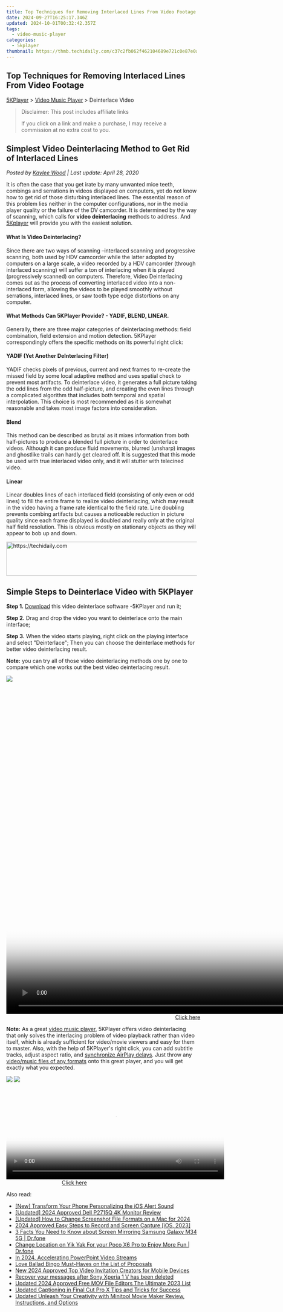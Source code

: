 ```yaml
---
title: Top Techniques for Removing Interlaced Lines From Video Footage
date: 2024-09-27T16:25:17.346Z
updated: 2024-10-01T00:32:42.357Z
tags:
  - video-music-player
categories:
  - 5kplayer
thumbnail: https://thmb.techidaily.com/c37c2fb062f462104689e721c0e87e0aafa96193ea307f1d985a6b0808b35c37.jpg
---
```


## Top Techniques for Removing Interlaced Lines From Video Footage

[5KPlayer](https://tools.techidaily.com/5kplayer/products/) \> [Video Music Player](https://tools.techidaily.com/5kplayer/video-music-player/) \> Deinterlace Video

>  Disclaimer: This post includes affiliate links
>
>  If you click on a link and make a purchase, I may receive a commission at no extra cost to you.
>

## Simplest Video Deinterlacing Method to Get Rid of Interlaced Lines

 _Posted by [Kaylee Wood](https://www.quora.com/profile/Amanda-Hu-21) | Last update: April 28, 2020_

It is often the case that you get irate by many unwanted mice teeth, combings and serrations in videos displayed on computers, yet do not know how to get rid of those disturbing interlaced lines. The essential reason of this problem lies neither in the computer configurations, nor in the media player quality or the failure of the DV camcorder. It is determined by the way of scanning, which calls for **video deinterlacing** methods to address. And [5Kplayer](https://tools.techidaily.com/5kplayer/products/) will provide you with the easiest solution.

#### **What Is Video Deinterlacing?**

Since there are two ways of scanning –interlaced scanning and progressive scanning, both used by HDV camcorder while the latter adopted by computers on a large scale, a video recorded by a HDV camcorder (through interlaced scanning) will suffer a ton of interlacing when it is played (progressively scanned) on computers. Therefore, Video Deinterlacing comes out as the process of converting interlaced video into a non-interlaced form, allowing the videos to be played smoothly without serrations, interlaced lines, or saw tooth type edge distortions on any computer. 

#### **What Methods Can 5KPlayer Provide? - YADIF, BLEND, LINEAR.**

Generally, there are three major categories of deinterlacing methods: field combination, field extension and motion detection. 5KPlayer correspondingly offers the specific methods on its powerful right click:

#### YADIF (Yet Another DeInterlacing Filter)

YADIF checks pixels of previous, current and next frames to re-create the missed field by some local adaptive method and uses spatial check to prevent most artifacts. To deinterlace video, it generates a full picture taking the odd lines from the odd half-picture, and creating the even lines through a complicated algorithm that includes both temporal and spatial interpolation. This choice is most recommended as it is somewhat reasonable and takes most image factors into consideration.

#### Blend

This method can be described as brutal as it mixes information from both half-pictures to produce a blended full picture in order to deinterlace videos. Although it can produce fluid movements, blurred (unsharp) images and ghostlike trails can hardly get cleared off. It is suggested that this mode be used with true interlaced video only, and it will stutter with telecined video.

#### Linear

Linear doubles lines of each interlaced field (consisting of only even or odd lines) to fill the entire frame to realize video deinterlacing, which may result in the video having a frame rate identical to the field rate. Line doubling prevents combing artifacts but causes a noticeable reduction in picture quality since each frame displayed is doubled and really only at the original half field resolution. This is obvious mostly on stationary objects as they will appear to bob up and down. 

<!-- affiliate ads begin -->
<a href="https://imp.i357552.net/c/5597632/1030380/11832" target="_top" id="1030380">
  <img src="//a.impactradius-go.com/display-ad/11832-1030380" border="0" alt="https://techidaily.com" width="720" height="90"/>
</a>
<img height="0" width="0" src="https://imp.i357552.net/i/5597632/1030380/11832" style="position:absolute;visibility:hidden;" border="0" />
<!-- affiliate ads end -->

## Simple Steps to Deinterlace Video with 5KPlayer

**Step 1.** [Download](https://tools.techidaily.com/5kplayer/video-music-player/) this video deinterlace software -5KPlayer and run it;

**Step 2.** Drag and drop the video you want to deinterlace onto the main interface;

**Step 3.** When the video starts playing, right click on the playing interface and select "Deinterlace"; Then you can choose the deinterlace methods for better video deinterlacing result. 

**Note:** you can try all of those video deinterlacing methods one by one to compare which one works out the best video deinterlacing result. 

![](https://www.5kplayer.com/video-music-player/img/5kp-deinterlace-video-zjy-0326002.jpg) 

<!-- affiliate ads begin -->
<span id="701707">
					<video width="1536" height="864" style="cursor:pointer"
           poster="//a.impactradius-go.com/display-clicktoplayimage/701707.png"
           onclick="if(!this.playClicked){this.play();this.setAttribute('controls',true);this.playClicked=true;}">
	   <source src="//a.impactradius-go.com/display-ad/7443-701707">
	   <img src="//a.impactradius-go.com/display-clicktoplayimage/701707.png" style="border: none; height: 100%; width: 100%; object-fit: contain">
	</video>
	<div style="width:960px;text-align:center"><a href="javascript:window.open(decodeURIComponent('https%3A%2F%2Fappsumo.8odi.net%2Fc%2F5597632%2F701707%2F7443'), '_blank');void(0);">Click here</a></div>
</span>
<img height="0" width="0" src="https://imp.pxf.io/i/5597632/701707/7443" style="position:absolute;visibility:hidden;" border="0" />
<!-- affiliate ads end -->

**Note:** As a great [video music player](https://tools.techidaily.com/5kplayer/products/), 5KPlayer offers video deinterlacing that only solves the interlacing problem of video playback rather than video itself, which is already sufficient for video/movie viewers and easy for them to master. Also, with the help of 5KPlayer's right click, you can add subtitle tracks, adjust aspect ratio, and [synchronize AirPlay delays](https://tools.techidaily.com/5kplayer/airplay/). Just throw any [video/music files of any formats](https://tools.techidaily.com/5kplayer/video-music-player/) onto this great player, and you will get exactly what you expected.

[![](https://www.5kplayer.com/video-music-player/../button/freedownbackwin.png)](https://tools.techidaily.com/5kplayer/products/) [![](https://www.5kplayer.com/video-music-player/../button/freedownbackmac.png)](https://tools.techidaily.com/5kplayer/products/)

<!-- affiliate ads begin -->
<span id="1983539">
					<video width="576" height="240" style="cursor:pointer"
           poster="//a.impactradius-go.com/display-clicktoplayimage/1983539.png"
           onclick="if(!this.playClicked){this.play();this.setAttribute('controls',true);this.playClicked=true;}">
	   <source src="//a.impactradius-go.com/display-ad/22993-1983539">
	   <img src="//a.impactradius-go.com/display-clicktoplayimage/1983539.png" style="border: none; height: 100%; width: 100%; object-fit: contain">
	</video>
	<div style="width:360px;text-align:center"><a href="javascript:window.open(decodeURIComponent('https%3A%2F%2Fhomestyler.sjv.io%2Fc%2F5597632%2F1983539%2F22993'), '_blank');void(0);">Click here</a></div>
</span>
<img height="0" width="0" src="https://imp.pxf.io/i/5597632/1983539/22993" style="position:absolute;visibility:hidden;" border="0" />
<!-- affiliate ads end -->

<ins class="adsbygoogle"
     style="display:block"
     data-ad-format="autorelaxed"
     data-ad-client="ca-pub-7571918770474297"
     data-ad-slot="1223367746"></ins>

<ins class="adsbygoogle"
     style="display:block"
     data-ad-client="ca-pub-7571918770474297"
     data-ad-slot="8358498916"
     data-ad-format="auto"
     data-full-width-responsive="true"></ins>

<span class="atpl-alsoreadstyle">Also read:</span>
<div><ul>
<li><a href="https://fox-info.techidaily.com/new-transform-your-phone-personalizing-the-ios-alert-sound/"><u>[New] Transform Your Phone Personalizing the iOS Alert Sound</u></a></li>
<li><a href="https://vp-tips.techidaily.com/updated-2024-approved-dell-p2715q-4k-monitor-review/"><u>[Updated] 2024 Approved Dell P2715Q 4K Monitor Review</u></a></li>
<li><a href="https://video-screen-grab.techidaily.com/updated-how-to-change-screenshot-file-formats-on-a-mac-for-2024/"><u>[Updated] How to Change Screenshot File Formats on a Mac for 2024</u></a></li>
<li><a href="https://screen-activity-recording.techidaily.com/2024-approved-easy-steps-to-record-and-screen-capture-ios-2023/"><u>2024 Approved Easy Steps to Record and Screen Capture [iOS, 2023]</u></a></li>
<li><a href="https://screen-mirror.techidaily.com/3-facts-you-need-to-know-about-screen-mirroring-samsung-galaxy-m34-5g-drfone-by-drfone-android/"><u>3 Facts You Need to Know about Screen Mirroring Samsung Galaxy M34 5G | Dr.fone</u></a></li>
<li><a href="https://location-social.techidaily.com/change-location-on-yik-yak-for-your-poco-x6-pro-to-enjoy-more-fun-drfone-by-drfone-virtual-android/"><u>Change Location on Yik Yak For your Poco X6 Pro to Enjoy More Fun | Dr.fone</u></a></li>
<li><a href="https://extra-tips.techidaily.com/in-2024-accelerating-powerpoint-video-streams/"><u>In 2024, Accelerating PowerPoint Video Streams</u></a></li>
<li><a href="https://extra-information.techidaily.com/love-ballad-bingo-must-haves-on-the-list-of-proposals/"><u>Love Ballad Bingo Must-Haves on the List of Proposals</u></a></li>
<li><a href="https://video-ai-editor.techidaily.com/new-2024-approved-top-video-invitation-creators-for-mobile-devices/"><u>New 2024 Approved Top Video Invitation Creators for Mobile Devices</u></a></li>
<li><a href="https://review-topics.techidaily.com/recover-your-messages-after-sony-xperia-1-v-has-been-deleted-by-fonelab-android-recover-messages/"><u>Recover your messages after Sony Xperia 1 V has been deleted</u></a></li>
<li><a href="https://video-ai-editor.techidaily.com/updated-2024-approved-free-mov-file-editors-the-ultimate-2023-list/"><u>Updated 2024 Approved Free MOV File Editors The Ultimate 2023 List</u></a></li>
<li><a href="https://video-ai-editor.techidaily.com/updated-captioning-in-final-cut-pro-x-tips-and-tricks-for-success/"><u>Updated Captioning in Final Cut Pro X Tips and Tricks for Success</u></a></li>
<li><a href="https://video-ai-editor.techidaily.com/updated-unleash-your-creativity-with-minitool-movie-maker-review-instructions-and-options/"><u>Updated Unleash Your Creativity with Minitool Movie Maker Review, Instructions, and Options</u></a></li>
</ul></div>

